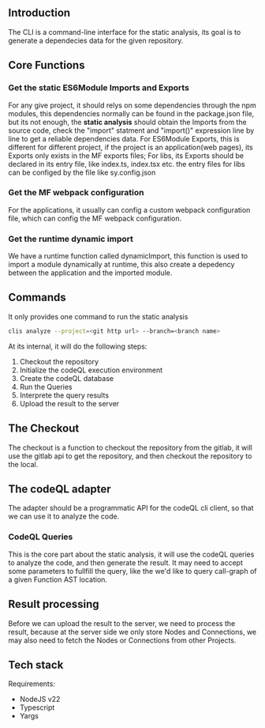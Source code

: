 ## Introduction
The CLI is a command-line interface for the static analysis, its goal is to generate a dependecies data for the given repository.

## Core Functions

### Get the static ES6Module Imports and Exports

For any give project, it should relys on some dependencies through the npm modules, this dependencies normally can be found in the package.json file,
but its not enough, the **static analysis** should obtain the Imports from the source code, check the "import" statment and "import()" expression line by line
to get a reliable dependencies data.
For ES6Module Exports, this is different for different project, if the project is an application(web pages), its Exports only exists in the MF exports files; 
For libs, its Exports should be declared in its entry file, like index.ts, index.tsx etc. the entry files for libs can be configed by the file like sy.config.json

### Get the MF webpack configuration
For the applications, it usually can config a custom webpack configuration file, which can config the MF webpack configuration.

### Get the runtime dynamic import
We have a runtime function called dynamicImport, this function is used to import a module dynamically at runtime, this also create a depedency between the application and the
imported module.

## Commands
It only provides one command to run the static analysis

```bash
clis analyze --project=<git http url> --branch=<branch name>
```
At its internal, it will do the following steps:
1. Checkout the repository
2. Initialize the codeQL execution environment
3. Create the codeQL database
4. Run the Queries
5. Interprete the query results
6. Upload the result to the server

## The Checkout
The checkout is a function to checkout the repository from the gitlab, it will use the gitlab api to get the repository, and then checkout the repository to the local.

## The codeQL adapter
The adapter should be a programmatic API for the codeQL cli client, so that we can use it to analyze the code.

### CodeQL Queries
This is the core part about the static analysis, it will use the codeQL queries to analyze the code, and then generate the result.
It may need to accept some parameters to fullfill the query, like the we'd like to query call-graph of a given Function AST location.

## Result processing
Before we can upload the result to the server, we need to process the result, because at the server side we only store Nodes and Connections, we may also need to fetch the Nodes or Connections from other Projects.


## Tech stack
Requirements:
- NodeJS v22
- Typescript
- Yargs
